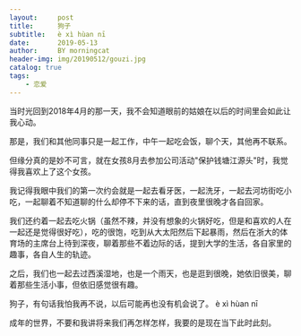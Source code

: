 ```yaml
---
layout:     post
title:      狗子
subtitle:   è xì hùan nī 
date:       2019-05-13
author:     BY morningcat
header-img: img/20190512/gouzi.jpg
catalog: true
tags:
    - 恋爱
---
```


当时光回到2018年4月的那一天，我不会知道眼前的姑娘在以后的时间里会如此让我心动。

那是，我们和其他同事只是一起工作，中午一起吃会饭，聊个天，其他再不联系。

但缘分真的是妙不可言，就在女孩8月去参加公司活动"保护钱塘江源头"时，我觉得我喜欢上了这个女孩。

我记得我眼中我们的第一次约会就是一起去看牙医，一起洗牙，一起去河坊街吃小吃，一起聊着不知道聊的什么却停不下来的话，直到夜里很晚才各自回家。

我们还约着一起去吃火锅（虽然不辣，并没有想象的火锅好吃，但是和喜欢的人在一起还是觉得很好吃），吃的很饱，吃到从大太阳然后下起暴雨，然后在浙大的体育场的主席台上待到深夜，聊着那些不着边际的话，提到大学的生活，各自家里的趣事，各自人生的轨迹。

之后，我们也一起去过西溪湿地，也是一个雨天，也是逛到很晚，她依旧很美，聊着那些生活小事，但依旧感觉很有趣。



狗子，有句话我怕我再不说，以后可能再也没有机会说了。
è xì hùan nī 

成年的世界，不要和我讲将来我们再怎样怎样，我要的是现在当下此时此刻。
